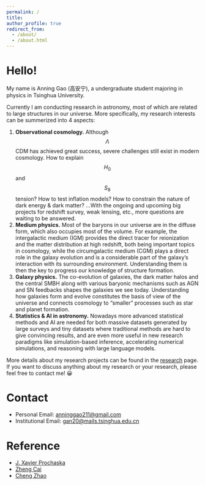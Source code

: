 ```yaml
---
permalink: /
title: 
author_profile: true
redirect_from: 
  - /about/
  - /about.html
---
```


# Hello!

My name is Anning Gao (高安宁), a undergraduate student majoring in physics in Tsinghua University. 

Currently I am conducting research in astronomy, most of which are related to large structures in our universe. More specifically, my research interests can be summerized into 4 aspects:

1. **Observational cosmology.** Although $$\Lambda$$CDM has achieved great success, severe challenges still exist in modern cosmology. How to explain $$H_0$$ and $$S_8$$ tension? How to test inflation models? How to constrain the nature of dark energy & dark matter? …With the ongoing and upcoming big projects for redshift survey, weak lensing, etc., more questions are waiting to be answered.
2. **Medium physics.** Most of the baryons in our universe are in the diffuse form, which also occupies most of the volume. For example, the intergalactic medium (IGM) provides the direct tracer for reionization and the matter distribution at high redshift, both being important topics in cosmology, while the circumgalactic medium (CGM) plays a direct role in the galaxy evolution and is a considerable part of the galaxy’s interaction with its surrounding environment. Understanding them is then the key to progress our knowledge of structure formation.
3. **Galaxy physics.** The co-evolution of galaxies, the dark matter halos and the central SMBH along with various baryonic mechanisms such as AGN and SN feedbacks shapes the galaxies we see today. Understanding how galaxies form and evolve constitutes the basis of view of the universe and connects cosmology to “smaller” processes such as star and planet formation.
4. **Statistics & AI in astronomy.** Nowadays more advanced statistical methods and AI are needed for both massive datasets generated by large surveys and tiny datasets where traditional methods are hard to give convincing results, and are even more useful in new research paradigms like simulation-based inference, accelerating numerical simulations, and reasoning with large language models.

More details about my research projects can be found in the [research](https://anninggao.github.io/research/) page. If you want to discuss anything about my research or your research, please feel free to contact me! 😀

# Contact

- Personal Email: anninggao211@gmail.com
- Institutional Email: gan20@mails.tsinghua.edu.cn

# Reference

- [J. Xavier Prochaska](https://www.astro.ucsc.edu/faculty/index.php?uid=jxp)
- [Zheng Cai](https://astro.tsinghua.edu.cn/info/1039/1315.htm)
- [Cheng Zhao](https://astro.tsinghua.edu.cn/info/1039/2497.htm)